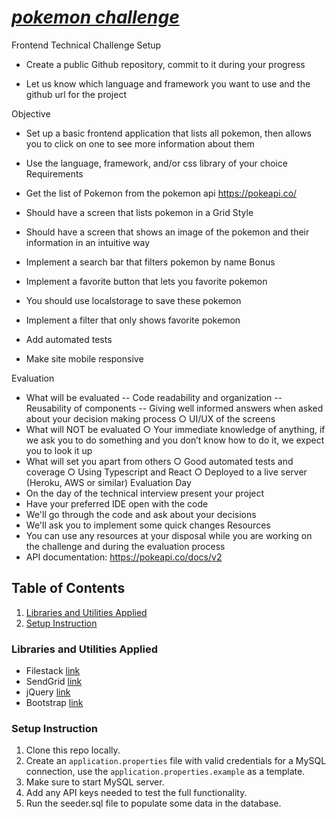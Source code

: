 # [**_pokemon challenge_**](https://github.com/EstradaJavier/pokemon/)


Frontend Technical Challenge
Setup

- Create a public Github repository, commit to it during your progress

- Let us know which language and framework you want to use and the github url
for the project

Objective

- Set up a basic frontend application that lists all pokemon, then allows you to click
on one to see more information about them

- Use the language, framework, and/or css library of your choice
Requirements
- Get the list of Pokemon from the pokemon api https://pokeapi.co/
- Should have a screen that lists pokemon in a Grid Style
- Should have a screen that shows an image of the pokemon and their information
in an intuitive way
- Implement a search bar that filters pokemon by name
Bonus
- Implement a favorite button that lets you favorite pokemon
- You should use localstorage to save these pokemon
- Implement a filter that only shows favorite pokemon
- Add automated tests
- Make site mobile responsive

Evaluation
- What will be evaluated
-- Code readability and organization
-- Reusability of components
-- Giving well informed answers when asked about your decision making
process
○ UI/UX of the screens
- What will NOT be evaluated
○ Your immediate knowledge of anything, if we ask you to do something and
you don’t know how to do it, we expect you to look it up
- What will set you apart from others
○ Good automated tests and coverage
○ Using Typescript and React
○ Deployed to a live server (Heroku, AWS or similar)
Evaluation Day
- On the day of the technical interview present your project
- Have your preferred IDE open with the code
- We'll go through the code and ask about your decisions
- We'll ask you to implement some quick changes
Resources
- You can use any resources at your disposal while you are working on the
challenge and during the evaluation process
- API documentation: https://pokeapi.co/docs/v2



## Table of Contents
1. [Libraries and Utilities Applied](https://github.com/codeup-capstone-3d-printing-club/capstone-3d-printing#libraries-and-utilities-applied)
2. [Setup Instruction](https://github.com/codeup-capstone-3d-printing-club/capstone-3d-printing#setup-instruction)


### Libraries and Utilities Applied

- Filestack [link](https://www.filestack.com/)
- SendGrid [link](https://sendgrid.com/go/email-brand-signup-sales-1?utm_source=google&utm_medium=cpc&utm_term=%2Bsendgrid%20%2Bapi&utm_campaign=GoogleAds_NAMER_Brand_(English)&gclid=Cj0KCQjwzYGGBhCTARIsAHdMTQyR3f9f0zEmH22xk3-B_Prn5EZI3zwSuWpU0LwlB89hwtXZ0VVNnrEaAnnVEALw_wcB)
- jQuery [link](https://jquery.com/)
- Bootstrap [link](https://getbootstrap.com/docs/4.5/getting-started/download/)


### Setup Instruction

1. Clone this repo locally.
1. Create an `application.properties` file with valid credentials for a MySQL connection, use the `application.properties.example` as a template.
1. Make sure to start MySQL server.
1. Add any API keys needed to test the full functionality.
1. Run the seeder.sql file to populate some data in the database.


